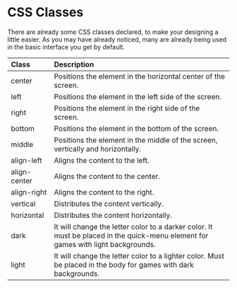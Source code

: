 # CSS Classes

There are already some CSS classes declared, to make your designing a little easier. As you may have already noticed, many are already being used in the basic interface you get by default.

| Class | Description |
| :--- | :--- |
| center | Positions the element in the horizontal center of the screen. |
| left | Positions the element in the left side of the screen. |
| right | Positions the element in the right side of the screen. |
| bottom | Positions the element in the bottom of the screen. |
| middle | Positions the element in the middle of the screen, vertically and horizontally. |
| align-left | Aligns the content to the left. |
| align-center | Aligns the content to the center. |
| align-right | Aligns the content to the right. |
| vertical | Distributes the content vertically. |
| horizontal | Distributes the content horizontally. |
| dark | It will change the letter color to a darker color. It must be placed in the quick-menu element for games with light backgrounds. |
| light | It will change the letter color to a lighter color. Must be placed in the body for games with dark backgrounds. |

